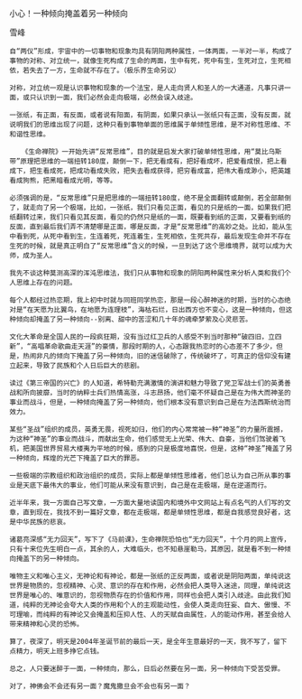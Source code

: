 小心！一种倾向掩盖着另一种倾向

雪峰


    自“两仪”形成，宇宙中的一切事物和现象均具有阴阳两种属性，一体两面，一半对一半，构成了事物的对称、对立统一，就像生死构成了生命的两面，生中有死，死中有生，生死对立，生死相依，若失去了一方，生命就不存在了。（极乐界生命另议）

    对称，对立统一观是认识事物和现象的一个法宝，是人走向贤人和圣人的一大通道，凡事只讲一面，或只认识到一面，我们必然会走向极端，必然会误入歧途。

    一张纸，有正面，有反面，或者说有阳面，有阴面，如果只承认一张纸只有正面，没有反面，就说明我们的思维出现了问题，这种只看到事物单面的思维属于单倾性思维，是不对称性思维、不和谐性思维。

       《生命禅院》一开始先讲“反常思维”，目的就是启发大家打破单倾性思维，用“莫比乌斯带”原理把思维的一端扭转180度，颠倒一下，把无看成有，把好看成坏，把爱看成恨，把上看成下，把生看成死，把成功看成失败，把失去看成获得，把穷看成富，把伟大看成渺小，把英雄看成狗熊，把黑暗看成光明，等等。

    必须强调的是，“反常思维”只是把思维的一端扭转180度，绝不是全面翻转或颠倒，若全部颠倒了，就走向了另一个极端，比如，一张纸，我们只看见正面，看见的只是纸的一面，如果我们把纸翻转过来，我们只看见其反面，看见的仍然只是纸的一面，既要看到纸的正面，又要看到纸的反面，直到最后我们弄不清楚哪是正面，哪是反面，才是“反常思维”的高妙之处。比如，能从生中看到死，从死中看到生，生连着死，死连着生，生死相依，生死共存，最后发现生命并不存在生死的时候，就是真正明白了“反常思维”含义的时候，一旦到达了这个思维境界，就可以成为大师，成为圣人。

    我先不谈这种莫测高深的浑沌思维法，我们只从事物和现象的阴阳两种属性来分析人类和我们个人思维上存在的问题。

    每个人都经过热恋期，我上初中时就与同班同学热恋，那是一段心醉神迷的时期，当时的心态绝对是“在天愿为比翼鸟，在地愿为连理枝”，海枯石烂，日出西方也不变心，这是一种倾向，但这种倾向却掩盖了另一种倾向--别离、甜中的苦涩和几十年的魂牵梦萦及心灵悲苦。

    文化大革命是全国人民的一段疯狂期，没有当过红卫兵的人感受不到当时那种“破四旧，立四新”，“高唱革命歌曲走天涯”的豪情，那段时期的人，心态跟我热恋时的心态差不了多少，但是，热闹非凡的倾向下掩盖了另一种倾向，旧的迷信破除了，传统破坏了，可真正的信仰没有建立起来，导致了民族和个人日后巨大的悲剧。

    读过《第三帝国的兴亡》的人知道，希特勒充满激情的演讲和魅力导致了党卫军战士们的英勇善战和所向披靡，当时的纳粹士兵们热情高涨，斗志昂扬，他们毫不怀疑自己是在为伟大而神圣的事业而战斗，但是，一种倾向掩盖了另一种倾向，他们根本没有意识到自己是在为法西斯统治而效力。

    某些“圣战”组织的成员，英勇无畏，视死如归，他们的内心常常被一种“神圣”的力量所震撼，为这种“神圣”的事业而战斗，而献出生命，他们感觉无上光荣、伟大、自豪，当他们驾驶着飞机，把美国世界贸易大楼夷为平地的时候，感到的只是极度地喜悦，但是，这种“神圣”掩盖了另一种倾向，辉煌的光芒下掩盖了巨大的罪恶。

    一些极端的宗教组织和政治组织的成员，实际上都是单倾性思维者，他们总认为自己所从事的事业是天底下最伟大的事业，他们可能从来没有意识到，自己是在走极端，是在逆道而行。

    近半年来，我一方面自己写文章，一方面大量地读国内和境外中文网站上有点名气的人们写的文章，直到现在，我找不到一篇好文章，都在走极端，都是单倾性思维，都是自我感觉良好者，这是中华民族的悲哀。

    诸葛亮深感“无力回天”，写下了《马前课》，生命禅院恐怕也“无力回天”，十个月的网上宣传，只有十来位先生明白一点，其余的人，大难临头，也不知悬崖勒马，其原因，就是看不到一种倾向掩盖下的另一种倾向。

    唯物主义和唯心主义，无神论和有神论，都是一张纸的正反两面，或者说是阴阳两面，单纯说这世界是物质的，忽视精神、心灵、意识的存在和作用，必然会把人类导入迷途，同理，单纯说这世界是唯心的、唯意识的，忽视物质存在的价值和作用，同样也会把人类引入歧途。由此我们知道，纯粹的无神论会夸大人类的作用和个人的主观能动性，会使人类走向狂妄、自大、傲慢、不可理喻，而纯粹的有神论又会掩盖和压抑人性、人的天赋自由属性，人的能动作用，甚至会给人带来精神和心灵的恐怖。

    算了，夜深了，明天是2004年圣诞节前的最后一天，是全年生意最好的一天，我不写了，留下点精力，明天上班多挣它点钱。

    总之，人只要迷醉于一面，一种倾向，那么，日后必然要在另一面，另一种倾向下受苦受罪。

    对了，神佛会不会还有另一面？魔鬼撒旦会不会也有另一面？



